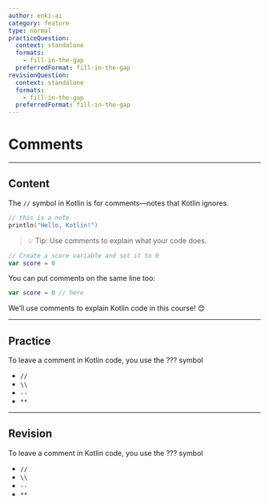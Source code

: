 ```yaml
---
author: enki-ai
category: feature
type: normal
practiceQuestion:
  context: standalone
  formats:
    - fill-in-the-gap
  preferredFormat: fill-in-the-gap
revisionQuestion:
  context: standalone
  formats:
    - fill-in-the-gap
  preferredFormat: fill-in-the-gap
---
```


# Comments

---
## Content

The `//` symbol in Kotlin is for comments—notes that Kotlin ignores.

```kotlin
// this is a note
println("Hello, Kotlin!")
```

> 💡 Tip: Use comments to explain what your code does.

```kotlin
// Create a score variable and set it to 0
var score = 0
```

You can put comments on the same line too:

```kotlin
var score = 0 // here
```

We’ll use comments to explain Kotlin code in this course! 😊


---
## Practice

To leave a comment in Kotlin code, you use the ??? symbol

- `//`
- `\\`
- `--`
- `**`


---
## Revision

To leave a comment in Kotlin code, you use the ??? symbol

- `//`
- `\\`
- `--`
- `**`


